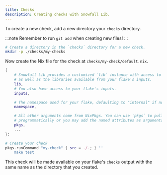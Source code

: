 ```yaml
---
title: Checks
description: Creating checks with Snowfall Lib.
---
```


To create a new check, add a new directory your `checks` directory.

:::note
Remember to run `git add` when creating new files!
:::

```bash
# Create a directory in the `checks` directory for a new check.
mkdir -p ./checks/my-checks
```

Now create the Nix file for the check at `checks/my-check/default.nix`.

```nix
{
    # Snowfall Lib provides a customized `lib` instance with access to your flake's library
    # as well as the libraries available from your flake's inputs.
    lib,
    # You also have access to your flake's inputs.
    inputs,

    # The namespace used for your flake, defaulting to "internal" if not set.
    namespace,

    # All other arguments come from NixPkgs. You can use `pkgs` to pull checks or helpers
    # programmatically or you may add the named attributes as arguments here.
    pkgs,
    ...
}:

# Create your check
pkgs.runCommand "my-check" { src = ./.; } ''
    make test
```

This check will be made available on your flake's `checks` output with the same name as the
directory that you created.
